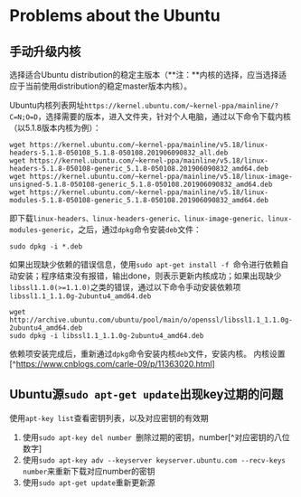 # Problems about the Ubuntu

## 手动升级内核

选择适合Ubuntu distribution的稳定主版本（**注：**内核的选择，应当选择适应于当前使用distribution的稳定master版本内核）。

Ubuntu内核列表网址`https://kernel.ubuntu.com/~kernel-ppa/mainline/?C=N;O=D`，选择需要的版本，进入文件夹，针对个人电脑，通过以下命令下载内核（以5.1.8版本内核为例）：

```shell
wget https://kernel.ubuntu.com/~kernel-ppa/mainline/v5.18/linux-headers-5.1.8-050108_5.1.8-050108.201906090832_all.deb
wget https://kernel.ubuntu.com/~kernel-ppa/mainline/v5.18/linux-headers-5.1.8-050108-generic_5.1.8-050108.201906090832_amd64.deb
wget https://kernel.ubuntu.com/~kernel-ppa/mainline/v5.18/linux-image-unsigned-5.1.8-050108-generic_5.1.8-050108.201906090832_amd64.deb
wget https://kernel.ubuntu.com/~kernel-ppa/mainline/v5.18/linux-modules-5.1.8-050108-generic_5.1.8-050108.201906090832_amd64.deb
```

即下载`linux-headers、linux-headers-generic、linux-image-generic、linux-modules-generic`，之后，通过`dpkg`命令安装`deb`文件：

```shell
sudo dpkg -i *.deb
```
如果出现缺少依赖的错误信息，使用`sudo apt-get install -f `命令进行依赖自动安装；程序结束没有报错，输出done，则表示更新内核成功；如果出现缺少`libssl1.1.0(>=1.1.0)`之类的错误，通过以下命令手动安装依赖项`libssl1.1_1.1.0g-2ubuntu4_amd64.deb`

```shell
wget http://archive.ubuntu.com/ubuntu/pool/main/o/openssl/libssl1.1_1.1.0g-2ubuntu4_amd64.deb
sudo dpkg -i libssl1.1_1.1.0g-2ubuntu4_amd64.deb
```
依赖项安装完成后，重新通过`dpkg`命令安装内核`deb`文件，安装内核。
内核设置[^https://www.cnblogs.com/carle-09/p/11363020.html]

## Ubuntu源`sudo apt-get update`出现key过期的问题
使用`apt-key list`查看密钥列表，以及对应密钥的有效期
1. 使用`sudo apt-key del number `删除过期的密钥，number[^对应密钥的八位数字]
2. 使用`sudo apt-key adv --keyserver keyserver.ubuntu.com --recv-keys number`来重新下载对应number的密钥
3. 使用`sudo apt-get update`重新更新源


